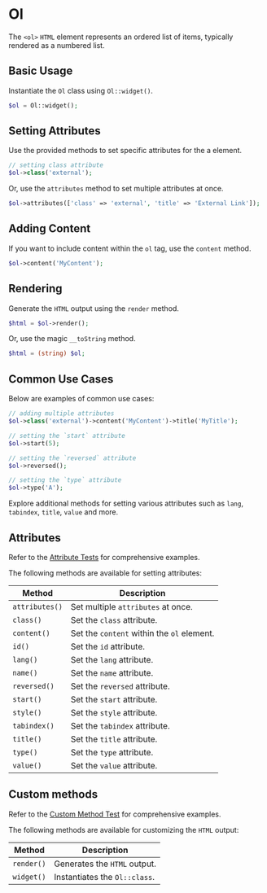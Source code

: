 # Ol

The `<ol>` `HTML` element represents an ordered list of items, typically rendered as a numbered list.

## Basic Usage

Instantiate the `Ol` class using `Ol::widget()`.

```php
$ol = Ol::widget();
```

## Setting Attributes

Use the provided methods to set specific attributes for the a element.

```php
// setting class attribute
$ol->class('external');
```

Or, use the `attributes` method to set multiple attributes at once.

```php
$ol->attributes(['class' => 'external', 'title' => 'External Link']);
```

## Adding Content

If you want to include content within the `ol` tag, use the `content` method.

```php
$ol->content('MyContent');
```

## Rendering

Generate the `HTML` output using the `render` method.

```php
$html = $ol->render();
```

Or, use the magic `__toString` method.

```php
$html = (string) $ol;
```

## Common Use Cases

Below are examples of common use cases:

```php
// adding multiple attributes
$ol->class('external')->content('MyContent')->title('MyTitle');
```

```php
// setting the `start` attribute
$ol->start(5);
```

```php
// setting the `reversed` attribute
$ol->reversed();
```

```php
// setting the `type` attribute
$ol->type('A');
```

Explore additional methods for setting various attributes such as `lang`, `tabindex`, `title`, `value` and more.

## Attributes

Refer to the [Attribute Tests](https://github.com/php-forge/html/blob/main/tests/Ol/AttributeTest.php) for comprehensive
examples.

The following methods are available for setting attributes:

| Method            | Description                                                                                      |
| ----------------- | ------------------------------------------------------------------------------------------------ |
| `attributes()`    | Set multiple `attributes` at once.                                                               |
| `class()`         | Set the `class` attribute.                                                                       |
| `content()`       | Set the `content` within the `ol` element.                                                       |
| `id()`            | Set the `id` attribute.                                                                          |
| `lang()`          | Set the `lang` attribute.                                                                        |
| `name()`          | Set the `name` attribute.                                                                        |
| `reversed()`      | Set the `reversed` attribute.                                                                    |
| `start()`         | Set the `start` attribute.                                                                       |
| `style()`         | Set the `style` attribute.                                                                       |
| `tabindex()`      | Set the `tabindex` attribute.                                                                    |
| `title()`         | Set the `title` attribute.                                                                       |
| `type()`          | Set the `type` attribute.                                                                        |
| `value()`         | Set the `value` attribute.                                                                       |

## Custom methods

Refer to the [Custom Method Test](https://github.com/php-forge/html/blob/main/tests/Ol/CustomMethodTest.php) for 
comprehensive examples.

The following methods are available for customizing the `HTML` output:

| Method                       | Description                                                                           |
| ---------------------------- | ------------------------------------------------------------------------------------- |
| `render()`                   | Generates the `HTML` output.                                                          |
| `widget()`                   | Instantiates the `Ol::class`.                                                         |

